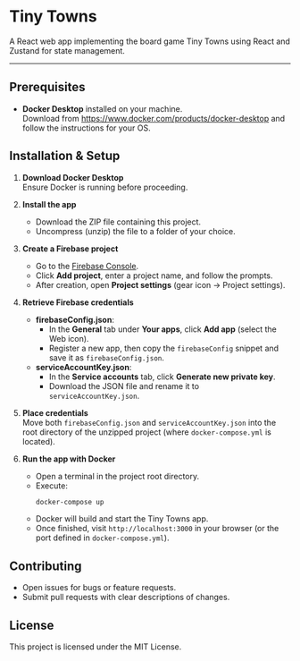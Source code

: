 # Tiny Towns

A React web app implementing the board game Tiny Towns using React and Zustand for state management.

---

## Prerequisites

- **Docker Desktop** installed on your machine.  
  Download from https://www.docker.com/products/docker-desktop and follow the instructions for your OS.

## Installation & Setup

1. **Download Docker Desktop**  
   Ensure Docker is running before proceeding.

2. **Install the app**  
   - Download the ZIP file containing this project.  
   - Uncompress (unzip) the file to a folder of your choice.

3. **Create a Firebase project**  
   - Go to the [Firebase Console](https://console.firebase.google.com).  
   - Click **Add project**, enter a project name, and follow the prompts.  
   - After creation, open **Project settings** (gear icon → Project settings).

4. **Retrieve Firebase credentials**  
   - **firebaseConfig.json**:  
     - In the **General** tab under **Your apps**, click **Add app** (select the Web icon).  
     - Register a new app, then copy the `firebaseConfig` snippet and save it as `firebaseConfig.json`.  
   - **serviceAccountKey.json**:  
     - In the **Service accounts** tab, click **Generate new private key**.  
     - Download the JSON file and rename it to `serviceAccountKey.json`.

5. **Place credentials**  
   Move both `firebaseConfig.json` and `serviceAccountKey.json` into the root directory of the unzipped project (where `docker-compose.yml` is located).

6. **Run the app with Docker**  
   - Open a terminal in the project root directory.  
   - Execute:
     ```bash
     docker-compose up
     ```
   - Docker will build and start the Tiny Towns app.  
   - Once finished, visit `http://localhost:3000` in your browser (or the port defined in `docker-compose.yml`).

## Contributing

- Open issues for bugs or feature requests.  
- Submit pull requests with clear descriptions of changes.

## License

This project is licensed under the MIT License.  

